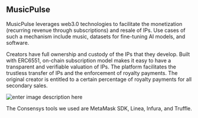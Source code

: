 ## MusicPulse

MusicPulse leverages web3.0 technologies to facilitate the monetization (recurring revenue through subscriptions) and resale of IPs. Use cases of such a mechanism include music, datasets for fine-tuning AI models, and software. 

Creators have full ownership and custody of the IPs that they develop. Built with ERC6551, on-chain subscription model makes it easy to have a transparent and verifiable valuation of IPs. The platform facilitates the trustless transfer of IPs and the enforcement of royalty payments. The original creator is entitled to a certain percentage of royalty payments for all secondary sales.

![enter image description here](https://brown-agricultural-canidae-490.mypinata.cloud/ipfs/QmWCfjE51cUKrvSWpdg9nuAXnys79FGN3VEHU8y5Zvzuet?_gl=1*1b8le9*_ga*MTQwMzQ0NDg4Mi4xNjg5Mzc3ODQz*_ga_5RMPXG14TE*MTY5MjY2ODMyOC42LjEuMTY5MjY2ODM0My40NS4wLjA.)


The Consensys tools we used are MetaMask SDK, Linea, Infura, and Truffle.
